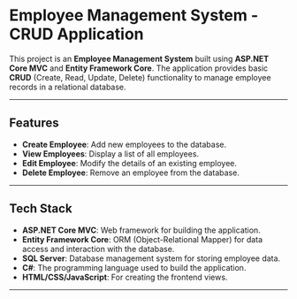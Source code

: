 # Employee Management System - CRUD Application

This project is an **Employee Management System** built using **ASP.NET Core MVC** and **Entity Framework Core**. The application provides basic **CRUD** (Create, Read, Update, Delete) functionality to manage employee records in a relational database.

---

## Features

- **Create Employee**: Add new employees to the database.
- **View Employees**: Display a list of all employees.
- **Edit Employee**: Modify the details of an existing employee.
- **Delete Employee**: Remove an employee from the database.

---

## Tech Stack

- **ASP.NET Core MVC**: Web framework for building the application.
- **Entity Framework Core**: ORM (Object-Relational Mapper) for data access and interaction with the database.
- **SQL Server**: Database management system for storing employee data.
- **C#**: The programming language used to build the application.
- **HTML/CSS/JavaScript**: For creating the frontend views.

---

